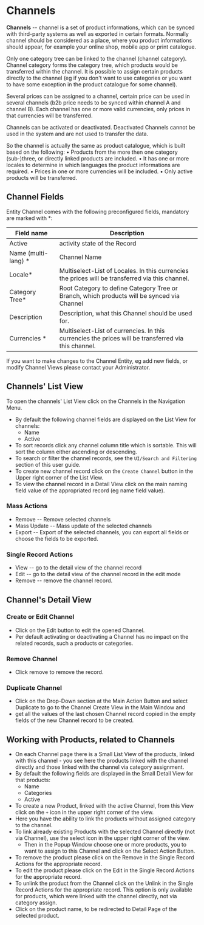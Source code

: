 # Channels

**Channels** --  channel is a set of product informations, which can be synced with third-party systems as well as exported in certain formats. Normally channel should be considered as a place, where you product informations should appear, for example your online shop, mobile app or print catalogue.

Only one category tree can be linked to the channel (channel category).  Channel category forms the category tree, which products would be transferred within the channel.
It is possible to assign certain products directly to the channel (eg if you don't want to use categories or you want to have some exception in the product catalogue for some channel).

Several prices can be assigned to a channel, certain price can be used in several channels (b2b price needs to be synced within channel A and channel B). Each channel has one or more valid currencies, only prices in that currencies will be transferred.

Channels can be activated or deactivated. Deactivated Channels cannot be used in the system and are not used to transfer the data.

So the channel is actually the same as product catalogue, which is built based on the following:
•	Products from the more then one category (sub-)three, or directly linked products are included.
•	It has one or more locales to determine in which languages the product informations are required.
•	Prices in one or more currencies will be included.
•	Only active products will be transferred.


## Channel Fields

Entity Channel comes with the following preconfigured fields, mandatory are marked with *:

| Field name          | Description                                                  |
| ------------------- | ------------------------------------------------------------ |
| Active              | activity state of the Record                                 |
| Name (multi-lang) * | Channel Name                                      |
| Locale*             | Multiselect-List of Locales. In this currencies the prices will be transferred via this channel. |
| Category Tree*             | Root Category to define Category Tree or Branch, which products will be synced via Channel |
| Description         | Description, what this Channel should be used for.          |
| Currencies *        | Multiselect-List of currencies. In this currencies the prices will be transferred via this channel. |

If you want to make changes to the Channel Entity, eg add new fields, or modify Channel Views please contact your Administrator.

## Channels' List View

To open the channels' List View click on the Channels in the Navigation Menu.

- By default the following channel fields are displayed on the List View for channels:
  - Name
  - Active
- To sort records click any channel column title which is sortable. This will sort the column either ascending or descending. 
- To search or filter the channel records, see the `UI/Search and Filtering` section of this user guide.
- To create new channel record click on the `Create Channel` button in the Upper right corner of the List View.
- To view the channel record in a Detail View click on the main naming field value of the appropriated record (eg name field value).

### Mass Actions

- Remove -- Remove selected channels
- Mass Update -- Mass update of the selected channels
- Export -- Export of the selected channels, you can export all fields or choose the fields to be exported.

### Single Record Actions

- View -- go to the detail view of the channel record
- Edit -- go to the detail view of the channel record in the edit mode
- Remove -- remove the channel record.

## Channel's Detail View

### Create or Edit Channel

- Click on the Edit button to edit the opened Channel.
- Per default activating or deactivating a Channel has no impact on the related records, such a products or categories.

### Remove Channel

- Click remove to remove the record.

### Duplicate Channel

- Click on the Drop-Down section at the Main Action Button and select Duplicate to go to the Channel Create View in the Main Window and 
- get all the values of the last chosen Channel record copied in the empty fields of the new Channel record to be created.

## Working with Products, related to Channels

- On each Channel page there is a Small List View of the products, linked with this channel - you see here the products linked with the channel directly and those linked with the channel via category assignment.
- By default the following fields are displayed in the Small Detail View for that products:
  - Name
  - Categories
  - Active
- To create a new Product, linked with the active Channel, from this View click on the `+` icon in the upper right corner of the view.
- Here you have the ability to link the products without assigned category to the channel.
- To link already existing Products with the selected Channel directly (not via Channel), use the select icon in the upper right corner of the view. 
  - Then in the Popup Window choose one or more products, you to want to assign to this Channel and click on the Select Action Button. 
- To remove the product please click on the Remove in the Single Record Actions for the appropriate record.
- To edit the product please click on the Edit in the Single Record Actions for the appropriate record.
- To unlink the product from the Channel click on the Unlink in the Single Record Actions for the appropriate record. This option is only available for products, which were linked with the channel directly, not via category assign.
- Click on the product name, to be redirected to Detail Page of the selected product.

